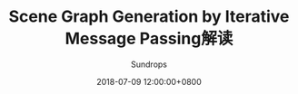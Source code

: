 ---
layout:     post
title:      "Scene Graph Generation by Iterative Message Passing解读"
csdn-url:   "https://blog.csdn.net/u013010889/article/details/80976534"
date:       2018-07-09 12:00:00+0800
author:     "Sundrops"
header-img: "img/home-bg-faye.png"
catalog: true
tags:
    - Relation
---